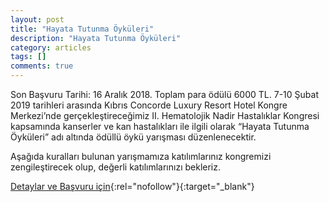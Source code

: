 ```yaml
---
layout: post
title: "Hayata Tutunma Öyküleri"
description: "Hayata Tutunma Öyküleri"
category: articles
tags: []
comments: true
---
```


Son Başvuru Tarihi: 16 Aralık 2018. Toplam para ödülü 6000 TL. 
7-10 Şubat 2019 tarihleri arasında Kıbrıs Concorde Luxury Resort Hotel Kongre Merkezi’nde gerçekleştireceğimiz II. Hematolojik Nadir Hastalıklar Kongresi kapsamında kanserler ve kan hastalıkları ile ilgili olarak “Hayata Tutunma Öyküleri” adı altında ödüllü öykü yarışması  düzenlenecektir.

Aşağıda kuralları bulunan yarışmamıza katılımlarınız kongremizi zengileştirecek olup, değerli katılımlarınızı bekleriz.

[Detaylar ve Başvuru için](http://www.nadirhastaliklar.org.tr/?utm_source=edebiyatyarismalari.com&utm_medium=affiliate&utm_campaign=cpc){:rel="nofollow"}{:target="_blank"}